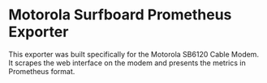 # Motorola Surfboard Prometheus Exporter
This exporter was built specifically for the Motorola SB6120 Cable Modem.  It scrapes the web interface on the modem and presents the metrics in Prometheus format.

<!--
## Usage
```
surfboard_exporter --address 192.168.100.1 --port 9040
```

| Parameter | Description |
|---|---|---|---|---|
| --address | Address of the modem's web interface |
| --port -p | Metrics port |
-->
